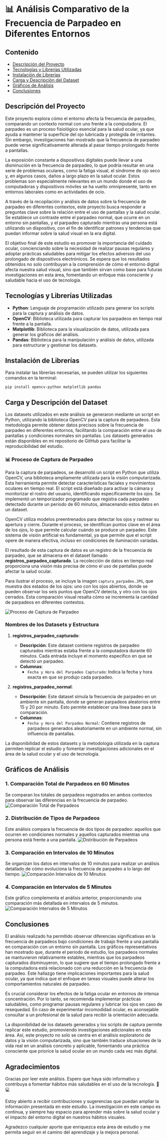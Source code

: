 # 📊 Análisis Comparativo de la Frecuencia de Parpadeo en Diferentes Entornos

## **Contenido**
- [Descripción del Proyecto](#descripción-del-proyecto)
- [Tecnologías y Librerías Utilizadas](#tecnologías-y-librerías-utilizadas)
- [Instalación de Librerías](#instalación-de-librerías)
- [Carga y Descripción del Dataset](#carga-y-descripción-del-dataset)
- [Gráficos de Análisis](#gráficos-de-análisis)
- [Conclusiones](#conclusiones)

## **Descripción del Proyecto**
Este proyecto explora cómo el entorno afecta la frecuencia de parpadeo, comparando un contexto normal con uno frente a la computadora. El parpadeo es un proceso fisiológico esencial para la salud ocular, ya que ayuda a mantener la superficie del ojo lubricada y protegida de irritantes. Sin embargo, investigaciones han mostrado que la frecuencia de parpadeo puede verse significativamente alterada al pasar tiempo prolongado frente a pantallas.

La exposición constante a dispositivos digitales puede llevar a una disminución en la frecuencia de parpadeo, lo que podría resultar en una serie de problemas oculares, como la fatiga visual, el síndrome de ojo seco y, en algunos casos, daños a largo plazo en la salud ocular. Estos problemas son especialmente relevantes en un mundo donde el uso de computadoras y dispositivos móviles se ha vuelto omnipresente, tanto en entornos laborales como en actividades de ocio.

A través de la recopilación y análisis de datos sobre la frecuencia de parpadeo en diferentes contextos, este proyecto busca responder a preguntas clave sobre la relación entre el uso de pantallas y la salud ocular. Se establece un contraste entre el parpadeo normal, que ocurre en un entorno sin pantallas, y el parpadeo capturado mientras una persona está utilizando un dispositivo, con el fin de identificar patrones y tendencias que puedan informar sobre la salud visual en la era digital.

El objetivo final de este estudio es promover la importancia del cuidado ocular, concienciando sobre la necesidad de realizar pausas regulares y adoptar prácticas saludables para mitigar los efectos adversos del uso prolongado de dispositivos electrónicos. Se espera que los resultados obtenidos no solo contribuyan a la comprensión de cómo el entorno digital afecta nuestra salud visual, sino que también sirvan como base para futuras investigaciones en esta área, fomentando un enfoque más consciente y saludable hacia el uso de tecnología.


## **Tecnologías y Librerías Utilizadas**
- **Python**: Lenguaje de programación utilizado para generar los scripts para la captura y análisis de datos.
- **OpenCV**: Biblioteca utilizada para capturar los parpadeos en tiempo real frente a la pantalla.
- **Matplotlib**: Biblioteca para la visualización de datos, utilizada para generar los gráficos del análisis.
- **Pandas**: Biblioteca para la manipulación y análisis de datos, utilizada para estructurar y gestionar los datasets.

## **Instalación de Librerías**
Para instalar las librerías necesarias, se pueden utilizar los siguientes comandos en la terminal:

```
pip install opencv-python matplotlib pandas

```

## **Carga y Descripción del Dataset**
Los datasets utilizados en este análisis se generaron mediante un script en Python, utilizando la biblioteca OpenCV para la captura de parpadeos. Esta metodología permite obtener datos precisos sobre la frecuencia de parpadeo en diferentes entornos, facilitando la comparación entre el uso de pantallas y condiciones normales sin pantallas. Los datasets generados están disponibles en mi repositorio de GitHub para facilitar la reproducibilidad del estudio.

### 📊 Proceso de Captura de Parpadeo
Para la captura de parpadeos, se desarrolló un script en Python que utiliza OpenCV, una biblioteca ampliamente utilizada para la visión computarizada. Esta herramienta permite detectar características faciales y movimientos oculares en tiempo real. El script está diseñado para activar la cámara y monitorizar el rostro del usuario, identificando específicamente los ojos. Se implementó un temporizador programado que registra cada parpadeo detectado durante un período de 60 minutos, almacenando estos datos en un dataset.

OpenCV utiliza modelos preentrenados para detectar los ojos y rastrear su apertura y cierre. Durante el proceso, se identifican puntos clave en el área de los ojos, lo que permite calcular cuándo se produce un parpadeo. Este sistema de visión artificial es fundamental, ya que permite que el script opere de manera efectiva, incluso en condiciones de iluminación variadas.

El resultado de esta captura de datos es un registro de la frecuencia de parpadeo, que se almacena en el dataset llamado **registros_parpadeo_capturado**. La recolección de datos en tiempo real proporciona una visión más precisa de cómo el uso de pantallas puede afectar la salud ocular.

Para ilustrar el proceso, se incluye la imagen `captura_parpadeo.JPG`, que muestra dos estados de los ojos: uno con los ojos abiertos, donde se pueden observar los seis puntos que OpenCV detecta, y otro con los ojos cerrados. Esta comparación visual resalta cómo se incrementa la cantidad de parpadeos en diferentes contextos. 

![Proceso de Captura de Parpadeo](img/captura_parpadeo.JPG)

### Nombres de los Datasets y Estructura
1. **registros_parpadeo_capturado**:
   - **Descripción**: Este dataset contiene registros de parpadeo capturados mientras estaba frente a la computadora durante 60 minutos. Cada entrada incluye el momento específico en que se detectó un parpadeo.
   - **Columnas**: 
     - `Fecha y Hora del Parpadeo Capturado`: Indica la fecha y hora exacta en que se produjo cada parpadeo.

2. **registros_parpadeo_normal**:
   - **Descripción**: Este dataset simula la frecuencia de parpadeo en un ambiente sin pantalla, donde se generan parpadeos aleatorios entre 15 y 20 por minuto. Esto permite establecer una línea base para la comparación.
   - **Columnas**: 
     - `Fecha y Hora del Parpadeo Normal`: Contiene registros de parpadeos generados aleatoriamente en un ambiente normal, sin influencia de pantallas.

La disponibilidad de estos datasets y la metodología utilizada en la captura permiten replicar el estudio y fomentar investigaciones adicionales en el área de la salud ocular y el uso de tecnología.


## **Gráficos de Análisis**

### 1. Comparación Total de Parpadeos en 60 Minutos
Se comparan los totales de parpadeos registrados en ambos contextos para observar las diferencias en la frecuencia de parpadeo.
![Comparación Total de Parpadeos](img/comparacion_total_de_parpadeos.png)

### 2. Distribución de Tipos de Parpadeos
Este análisis compara la frecuencia de dos tipos de parpadeo: aquellos que ocurren en condiciones normales y aquellos capturados mientras una persona está frente a una pantalla.
![Distribución de Parpadeos](img/distribucion_de_parpadeos.png)

### 3. Comparación en Intervalos de 10 Minutos
Se organizan los datos en intervalos de 10 minutos para realizar un análisis detallado de cómo evoluciona la frecuencia de parpadeo a lo largo del tiempo.
![Comparación Intervalos de 10 Minutos](img/comparacion_intervalos_10_min.png)

### 4. Comparación en Intervalos de 5 Minutos
Este gráfico complementa el análisis anterior, proporcionando una comparación más detallada en intervalos de 5 minutos.
![Comparación Intervalos de 5 Minutos](img/comparacion_intervalos_5_min.png)


## **Conclusiones**
El análisis realizado ha permitido observar diferencias significativas en la frecuencia de parpadeos bajo condiciones de trabajo frente a una pantalla en comparación con un entorno sin pantalla. Los gráficos representativos han mostrado que, durante el periodo de estudio, los parpadeos normales se mantuvieron relativamente estables, mientras que los parpadeos capturados disminuyeron, lo que sugiere que el tiempo prolongado frente a la computadora está relacionado con una reducción en la frecuencia de parpadeo. Este hallazgo tiene implicaciones importantes para la salud ocular, ya que indica que el enfoque en tareas visuales puede alterar los comportamientos naturales de parpadeo.

Es crucial considerar los efectos de la fatiga ocular en entornos de intensa concentración. Por lo tanto, se recomienda implementar prácticas saludables, como programar pausas regulares y lubricar los ojos en caso de resequedad. En caso de experimentar incomodidad ocular, es aconsejable consultar a un profesional de la salud para recibir la orientación adecuada.

La disponibilidad de los datasets generados y los scripts de captura permite replicar este estudio, promoviendo investigaciones adicionales en esta área. Así, este proyecto no solo se centra en el análisis exploratorio de datos y la visión computarizada, sino que también traduce situaciones de la vida real en un análisis concreto y aplicable, fomentando una práctica consciente que priorice la salud ocular en un mundo cada vez más digital.

## **Agradecimientos**
Gracias por leer este análisis. Espero que haya sido informativo y contribuya a fomentar hábitos más saludables en el uso de la tecnología. 🙏💻

Estoy abierto a recibir contribuciones y sugerencias que puedan ampliar la información presentada en este estudio. La investigación en este campo es continua, y siempre hay espacio para aprender más sobre la salud ocular y el impacto del entorno digital en nuestros hábitos visuales. 

Agradezco cualquier aporte que enriquezca esta área de estudio y me permita seguir en el camino del aprendizaje y la mejora personal.
